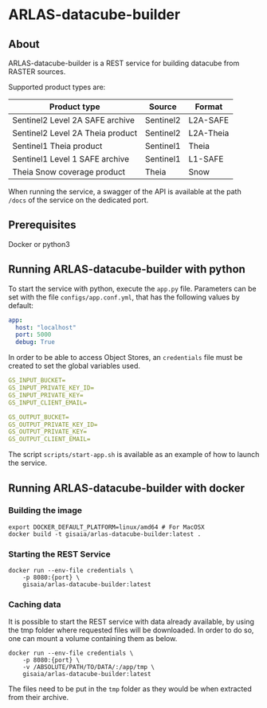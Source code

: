 # ARLAS-datacube-builder

## About

ARLAS-datacube-builder is a REST service for building datacube from RASTER sources.

Supported product types are:

| Product type                      | Source    | Format    |
|-----------------------------------|-----------|-----------|
| Sentinel2 Level 2A SAFE archive   | Sentinel2 | L2A-SAFE  |
| Sentinel2 Level 2A Theia product  | Sentinel2 | L2A-Theia |
| Sentinel1 Theia product           | Sentinel1 | Theia     |
| Sentinel1 Level 1 SAFE archive    | Sentinel1 | L1-SAFE   |
| Theia Snow coverage product       | Theia     | Snow      |

When running the service, a swagger of the API is available at the path `/docs` of the service on the dedicated port.

## Prerequisites

Docker or python3

## Running ARLAS-datacube-builder with python

To start the service with python, execute the `app.py` file.
Parameters can be set with the file `configs/app.conf.yml`, that has the following values by default:

```yaml
app:
  host: "localhost"
  port: 5000
  debug: True
```

In order to be able to access Object Stores, an `credentials` file must be created to set the global variables used.

```yaml
GS_INPUT_BUCKET=
GS_INPUT_PRIVATE_KEY_ID=
GS_INPUT_PRIVATE_KEY=
GS_INPUT_CLIENT_EMAIL=

GS_OUTPUT_BUCKET=
GS_OUTPUT_PRIVATE_KEY_ID=
GS_OUTPUT_PRIVATE_KEY=
GS_OUTPUT_CLIENT_EMAIL=
```

The script `scripts/start-app.sh` is available as an example of how to launch the service.

## Running ARLAS-datacube-builder with docker

### Building the image

```shell
export DOCKER_DEFAULT_PLATFORM=linux/amd64 # For MacOSX
docker build -t gisaia/arlas-datacube-builder:latest .
```

### Starting the REST Service

```shell
docker run --env-file credentials \
    -p 8080:{port} \
    gisaia/arlas-datacube-builder:latest
```

### Caching data

It is possible to start the REST service with data already available, by using the tmp folder where requested files will be downloaded. In order to do so, one can mount a volume containing them as below.

```shell
docker run --env-file credentials \
    -p 8080:{port} \
    -v /ABSOLUTE/PATH/TO/DATA/:/app/tmp \
    gisaia/arlas-datacube-builder:latest
```

The files need to be put in the `tmp` folder as they would be when extracted from their archive.
